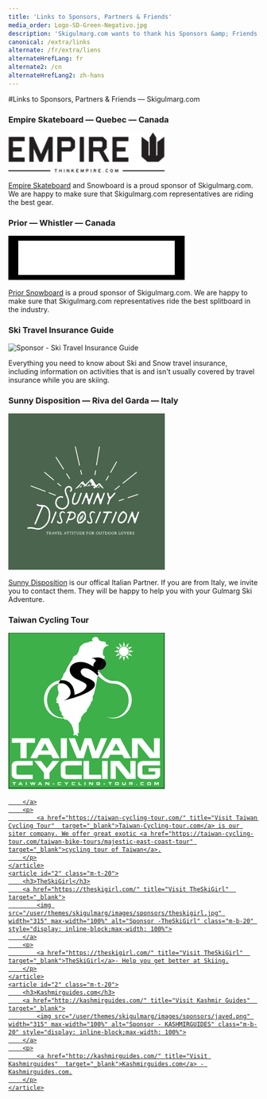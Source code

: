 ```yaml
---
title: 'Links to Sponsors, Partners & Friends'
media_order: Logo-SD-Green-Negativo.jpg
description: 'Skigulmarg.com wants to thank his Sponsors &amp; Friends. Links to Sponsors, Partners & Friends - Skigulmarg.com'
canonical: /extra/links
alternate: /fr/extra/liens
alternateHrefLang: fr
alternate2: /cn
alternateHrefLang2: zh-hans
---
```


#Links to Sponsors, Partners &amp; Friends — Skigulmarg.com

<div class="right-post-conn-area">
    <article id="1" class="m-t-20">
        <h3>Empire Skateboard — Quebec — Canada</h3>
        <a href="https://thinkempire.com" title="Visit thinkempire.com"  target="_blank">
            <img src="/user/themes/skigulmarg/images/sponsors/empire.svg" width="315" alt="Sponsor - Empire Skateboard" class="m-b-20" style="display: inline-block;max-width: 100%">
        </a>
        <p>
            <a href="https://thinkempire.com" title="Visit thinkempire.com"  target="_blank">Empire Skateboard</a> and Snowboard is a proud sponsor of Skigulmarg.com. We are happy to make sure that Skigulmarg.com representatives are riding the best gear.
        </p>
    </article>
    <article id="2" class="m-t-20">
        <h3>Prior — Whistler — Canada</h3>
        <a href="https://www.priorsnow.com/" title="Visit priorsnow.com"  target="_blank">
            <img src="/user/themes/skigulmarg/images/sponsors/prior.png" width="315" max-width="100%" alt="Sponsor - Prior Snowboard co." class="m-b-20" style="background:black;padding:10px 20px;display: inline-block;max-width: 100%">
        </a>
        <p>
            <a href="https://wwww.priorsnow.com" title="Visit priorsnow.com"  target="_blank">Prior Snowboard</a> is a proud sponsor of Skigulmarg.com. We are happy to make sure that Skigulmarg.com representatives ride the best splitboard in the industry.
        </p>
    </article>
    <article id="3" class="m-t-20">
        <h3>Ski Travel Insurance Guide</h3>
        <a href="https://www.comparetravelinsurance.co.nz/ski-insurance/snow-travel-insurance-guide" title="Visit Ski Travel Insurance Guide"  target="_blank">
            <img src="https://www.comparetravelinsurance.co.nz/assets/interface/nz/logo.png" width="300" alt="Sponsor - Ski Travel Insurance Guide" class="m-b-20" style="display: inline-block;max-width: 100%">
        </a>
        <p>
            Everything you need to know about Ski and Snow travel insurance, including information on activities that is and isn't usually covered by travel insurance while you are skiing.
        </p>
    </article>
    <article id="4" class="m-t-20">
        <h3>Sunny Disposition — Riva del Garda — Italy</h3>
        <a href="https://www.sunnydisposition.it/" title="Visit Sunnydisposition.it/" target="_blank">
            <img src="/user/themes/skigulmarg/images/sponsors/Logo-SD-Green-Negativo.jpg" width="315" alt="Sponsor - Sunny Disposition" class="m-b-20" style="display: inline-block;max-width: 100%">
        </a>
        <p>
            <a href="https://www.sunnydisposition.it/" title="Visit Sunnydisposition.it/"  target="_blank">Sunny Disposition</a> is our offical Italian Partner. If you are from Italy, we invite you to contact them. They will be happy to help you with your Gulmarg Ski Adventure.
        </p>
    </article>
    <article id="4" class="m-t-20">
        <h3>Taiwan Cycling Tour</h3>
        <a href="https://taiwan-cycling-tour.com/" title="Visit Taiwan Cycling Tour/" target="_blank">
        <svg version="1.1" id="Layer_1" xmlns:x="&ns_extend;" xmlns:i="&ns_ai;" xmlns:graph="&ns_graphs;"
	 xmlns="http://www.w3.org/2000/svg" xmlns:xlink="http://www.w3.org/1999/xlink" xmlns:a="http://ns.adobe.com/AdobeSVGViewerExtensions/3.0/"
	 x="0px" y="0px" width="315px" height="315px" viewBox="0 0 315 315" enable-background="new 0 0 315 315" xml:space="preserve">
<rect fill="#3DB049" width="315" height="315"/>
<rect x="1" y="0.01" fill="#3DB049" stroke="#231F20" stroke-miterlimit="10" width="312.89" height="312.89"/>
<g>
	<path fill="#FFFFFF" d="M36.8,252.67H24.41v-30.86H6.97v-9.3h46.72v9.3H36.8V252.67z"/>
	<path fill="#FFFFFF" d="M61.57,245.82l-3.69,6.85H44.13l21.79-40.17H81.8l21.59,40.17H89.63l-3.64-6.85H61.57z M66.07,237.19h15.37
		l-7.69-14.46L66.07,237.19z"/>
	<path fill="#FFFFFF" d="M118,212.5v40.17h-12.39V212.5H118z"/>
	<path fill="#FFFFFF" d="M151.57,252.67h-13.55l-16.53-40.17h12.64l10.22,26.68h0.2l9-26.68h13.35l8.9,26.68l10.42-26.68h12.64
		l-16.53,40.17h-13.5l-8.59-28.1L151.57,252.67z"/>
	<path fill="#FFFFFF" d="M205.02,245.82l-3.69,6.85h-13.75l21.79-40.17h15.88l21.59,40.17h-13.75l-3.64-6.85H205.02z M209.52,237.19
		h15.37l-7.69-14.46L209.52,237.19z"/>
	<path fill="#FFFFFF" d="M260.59,252.51H248.9V212.5h20.23l23.86,29.79l0.21,0.52V212.5h11.68v40.01H284.8l-24.06-29.99l-0.15-0.36
		V252.51z"/>
</g>
<g>
	<path fill="#FFFFFF" d="M6.7,273.65c0-3.39,0-5.13,0-5.22c0-3.33,0.95-5.83,2.84-7.53c1.9-1.69,4.82-2.54,8.77-2.54
		c6.17,0,16.42,0,30.79,0v8.92c-18.03,0-27.89,0-29.56,0c-1.06,0-1.85,0.19-2.37,0.55c-0.52,0.37-0.77,0.83-0.77,1.38l-0.14,3v8.59
		l0.14,2.86c0,0.68,0.25,1.22,0.75,1.62c0.5,0.4,1.3,0.6,2.39,0.6c1.67,0,11.52,0,29.56,0v8.78c-14.36,0-24.62,0-30.79,0
		c-3.95,0-6.87-0.85-8.77-2.54c-1.9-1.69-2.84-4.19-2.84-7.49c0-0.12,0-1.88,0-5.27V273.65z"/>
	<path fill="#FFFFFF" d="M82.93,282.06v12.61h-11.2v-12.61l-19.4-23.7h13.39l11.66,14.74l11.66-14.74h13.39L82.93,282.06z"/>
	<path fill="#FFFFFF" d="M105.47,273.65c0-3.39,0-5.13,0-5.22c0-3.33,0.95-5.83,2.84-7.53c1.9-1.69,4.82-2.54,8.77-2.54
		c6.16,0,16.42,0,30.78,0v8.92c-18.04,0-27.89,0-29.55,0c-1.06,0-1.85,0.19-2.37,0.55c-0.52,0.37-0.77,0.83-0.77,1.38l-0.14,3v8.59
		l0.14,2.86c0,0.68,0.25,1.22,0.75,1.62c0.51,0.4,1.3,0.6,2.4,0.6c1.67,0,11.52,0,29.55,0v8.78c-14.36,0-24.62,0-30.78,0
		c-3.95,0-6.87-0.85-8.77-2.54c-1.9-1.69-2.84-4.19-2.84-7.49c0-0.12,0-1.88,0-5.27V273.65z"/>
	<path fill="#FFFFFF" d="M186.71,285.89v8.78H163.3h-11.29h-0.64v-36.31h11.16v27.54H186.71z"/>
	<path fill="#FFFFFF" d="M199.96,258.35v36.31H188.8v-36.31H199.96z"/>
	<path fill="#FFFFFF" d="M216.4,294.53h-10.52v-36.18h18.21l21.49,26.94l0.18,0.46v-27.4h10.52v36.18h-18.08l-21.68-27.12
		l-0.14-0.33V294.53z"/>
	<path fill="#FFFFFF" d="M305.42,267.27c-19.88,0-30.61,0-32.2,0c-1.15,0-1.98,0.19-2.5,0.55c-0.52,0.37-0.78,0.81-0.78,1.33v14.51
		c0,0.87,0.22,1.43,0.66,1.69c0.44,0.26,1.31,0.39,2.62,0.39c1.58,0,8.02,0,19.31,0c1.19,0,2.04-0.19,2.56-0.58
		c0.51-0.39,0.77-0.89,0.77-1.5v-4.15h-13.52v-6.84h23.22c0,4.9,0,9.04,0,12.43c0,1.51-0.16,2.77-0.48,3.77
		c-0.32,1-0.89,1.91-1.71,2.75c-0.79,0.77-1.66,1.36-2.62,1.78c-0.96,0.42-2.16,0.72-3.6,0.93c-1.44,0.2-3.2,0.33-5.28,0.39
		c-2.08,0.06-5.1,0.09-9.04,0.09c-3.95,0-6.96-0.03-9.02-0.09c-2.07-0.06-3.81-0.19-5.24-0.39c-1.43-0.2-2.59-0.51-3.51-0.93
		c-0.91-0.42-1.75-1.01-2.5-1.78c-0.91-0.8-1.53-1.7-1.87-2.7c-0.33-1-0.5-2.27-0.5-3.81c0-3.39,0-8.96,0-16.72
		c0-3.29,0.97-5.79,2.92-7.48s4.9-2.54,8.88-2.54c6.07,0,17.22,0,33.42,0V267.27z"/>
</g>
<g>
	<path fill="#FFFFFF" d="M12.75,306.85h-1.78v-4.47H8.46v-1.35h6.72v1.35h-2.43V306.85z"/>
	<path fill="#FFFFFF" d="M22.56,305.86l-0.53,0.99h-1.98l3.13-5.82h2.28l3.1,5.82H26.6l-0.52-0.99H22.56z M23.21,304.6h2.21
		l-1.1-2.09L23.21,304.6z"/>
	<path fill="#FFFFFF" d="M36.93,301.03v5.82h-1.78v-5.82H36.93z"/>
	<path fill="#FFFFFF" d="M48.01,306.85h-1.95l-2.38-5.82h1.82l1.47,3.86h0.03l1.29-3.86h1.92l1.28,3.86l1.5-3.86h1.82l-2.38,5.82
		h-1.94l-1.23-4.07L48.01,306.85z"/>
	<path fill="#FFFFFF" d="M61.94,305.86l-0.53,0.99h-1.98l3.13-5.82h2.28l3.1,5.82h-1.98l-0.52-0.99H61.94z M62.59,304.6h2.21
		l-1.1-2.09L62.59,304.6z"/>
	<path fill="#FFFFFF" d="M76.18,306.83H74.5v-5.8h2.91l3.43,4.32l0.03,0.07v-4.39h1.68v5.8h-2.89l-3.46-4.35l-0.02-0.05V306.83z"/>
	<path fill="#FFFFFF" d="M89.43,305.23v-1.55h3.11v1.55H89.43z"/>
	<path fill="#FFFFFF" d="M99.42,303.48c0-0.54,0-0.82,0-0.84c0-0.54,0.15-0.94,0.45-1.21c0.3-0.27,0.77-0.41,1.4-0.41
		c0.98,0,2.62,0,4.91,0v1.43c-2.88,0-4.45,0-4.72,0c-0.17,0-0.3,0.03-0.38,0.09c-0.08,0.06-0.12,0.13-0.12,0.22l-0.02,0.48v1.38
		l0.02,0.46c0,0.11,0.04,0.2,0.12,0.26c0.08,0.06,0.21,0.09,0.38,0.09c0.27,0,1.84,0,4.72,0v1.41c-2.29,0-3.93,0-4.91,0
		c-0.63,0-1.1-0.14-1.4-0.41c-0.31-0.27-0.45-0.67-0.45-1.2c0-0.02,0-0.3,0-0.85V303.48z"/>
	<path fill="#FFFFFF" d="M117.84,304.83v2.02h-1.79v-2.02l-3.1-3.8h2.14l1.86,2.36l1.86-2.36h2.14L117.84,304.83z"/>
	<path fill="#FFFFFF" d="M127.69,303.48c0-0.54,0-0.82,0-0.84c0-0.54,0.15-0.94,0.46-1.21c0.3-0.27,0.77-0.41,1.4-0.41
		c0.98,0,2.62,0,4.92,0v1.43c-2.88,0-4.45,0-4.72,0c-0.17,0-0.3,0.03-0.38,0.09c-0.08,0.06-0.12,0.13-0.12,0.22l-0.02,0.48v1.38
		l0.02,0.46c0,0.11,0.04,0.2,0.12,0.26c0.08,0.06,0.21,0.09,0.38,0.09c0.27,0,1.84,0,4.72,0v1.41c-2.29,0-3.93,0-4.92,0
		c-0.63,0-1.1-0.14-1.4-0.41c-0.3-0.27-0.46-0.67-0.46-1.2c0-0.02,0-0.3,0-0.85V303.48z"/>
	<path fill="#FFFFFF" d="M146.91,305.44v1.41h-3.74h-1.81h-0.1v-5.82h1.78v4.41H146.91z"/>
	<path fill="#FFFFFF" d="M155.28,301.03v5.82h-1.78v-5.82H155.28z"/>
	<path fill="#FFFFFF" d="M164.16,306.83h-1.68v-5.8h2.91l3.43,4.32l0.03,0.07v-4.39h1.68v5.8h-2.89l-3.46-4.35l-0.02-0.05V306.83z"
		/>
	<path fill="#FFFFFF" d="M184.62,302.46c-3.17,0-4.89,0-5.14,0c-0.18,0-0.32,0.03-0.4,0.09c-0.08,0.06-0.12,0.13-0.12,0.21v2.33
		c0,0.13,0.04,0.23,0.11,0.27c0.07,0.04,0.21,0.07,0.42,0.07c0.25,0,1.28,0,3.08,0c0.19,0,0.33-0.03,0.41-0.09
		c0.08-0.06,0.12-0.14,0.12-0.24v-0.67h-2.16v-1.1h3.71c0,0.79,0,1.46,0,1.99c0,0.25-0.03,0.44-0.08,0.6
		c-0.05,0.16-0.14,0.31-0.27,0.44c-0.13,0.12-0.26,0.22-0.42,0.29c-0.15,0.07-0.34,0.12-0.57,0.15c-0.23,0.04-0.51,0.06-0.84,0.06
		c-0.33,0.01-0.81,0.02-1.44,0.02c-0.63,0-1.11-0.01-1.44-0.02c-0.33-0.01-0.61-0.03-0.84-0.06c-0.23-0.03-0.42-0.08-0.56-0.15
		s-0.28-0.16-0.4-0.29c-0.15-0.13-0.25-0.27-0.3-0.43c-0.05-0.16-0.08-0.36-0.08-0.61c0-0.54,0-1.44,0-2.68
		c0-0.52,0.15-0.93,0.46-1.19c0.31-0.27,0.78-0.41,1.42-0.41c0.97,0,2.75,0,5.34,0V302.46z"/>
	<path fill="#FFFFFF" d="M191.52,305.23v-1.55h3.11v1.55H191.52z"/>
	<path fill="#FFFFFF" d="M205.74,306.85h-1.78v-4.47h-2.51v-1.35h6.71v1.35h-2.43V306.85z"/>
	<path fill="#FFFFFF" d="M214.91,302.51c0-0.24,0.03-0.44,0.08-0.59c0.06-0.15,0.15-0.3,0.3-0.43c0.13-0.13,0.27-0.23,0.42-0.3
		c0.15-0.07,0.35-0.12,0.58-0.15c0.24-0.03,0.52-0.05,0.85-0.06c0.33-0.01,0.84-0.01,1.53-0.01c0.68,0,1.2,0,1.52,0.01
		c0.33,0.01,0.61,0.03,0.84,0.06c0.23,0.03,0.42,0.08,0.57,0.15c0.15,0.07,0.29,0.17,0.42,0.3c0.15,0.13,0.25,0.28,0.3,0.43
		c0.05,0.15,0.08,0.35,0.08,0.59v0.84c0,0.77,0,1.43,0,1.99c0,0.24-0.03,0.43-0.08,0.6c-0.05,0.16-0.15,0.31-0.3,0.44
		c-0.13,0.12-0.27,0.22-0.42,0.28c-0.16,0.07-0.35,0.12-0.59,0.15c-0.24,0.03-0.53,0.05-0.87,0.06c-0.34,0.01-0.84,0.01-1.5,0.01
		c-0.66,0-1.15-0.01-1.49-0.01c-0.34-0.01-0.62-0.03-0.86-0.06c-0.24-0.03-0.43-0.08-0.58-0.15c-0.16-0.07-0.29-0.16-0.42-0.28
		c-0.14-0.14-0.24-0.28-0.3-0.44c-0.05-0.17-0.08-0.36-0.08-0.6V302.51z M216.51,305.12c0,0.12,0.04,0.21,0.11,0.25
		c0.08,0.04,0.21,0.07,0.41,0.07c0.27,0,1.35,0,3.24,0c0.19,0,0.33-0.03,0.42-0.09c0.09-0.06,0.13-0.14,0.13-0.23v-0.67v-1.69
		c0-0.14-0.04-0.23-0.11-0.28c-0.08-0.05-0.21-0.07-0.42-0.07c-0.27,0-1.35,0-3.26,0c-0.19,0-0.32,0.03-0.4,0.1
		c-0.08,0.06-0.12,0.15-0.12,0.26V305.12z"/>
	<path fill="#FFFFFF" d="M231.03,301.03v3.88c0,0.11,0.05,0.2,0.14,0.28c0.09,0.07,0.24,0.1,0.44,0.1h2.53
		c0.21,0,0.36-0.04,0.46-0.1c0.09-0.08,0.14-0.17,0.14-0.28v-3.88h1.75v4.13c0,0.26-0.03,0.48-0.08,0.67
		c-0.06,0.18-0.16,0.35-0.32,0.51c-0.17,0.15-0.3,0.26-0.41,0.33c-0.11,0.07-0.26,0.12-0.45,0.15c-0.19,0.03-0.46,0.06-0.79,0.07
		c-0.34,0.01-0.85,0.01-1.55,0.01c-0.69,0-1.21-0.01-1.55-0.01c-0.34-0.01-0.61-0.04-0.8-0.07c-0.19-0.04-0.35-0.09-0.46-0.15
		c-0.11-0.07-0.25-0.18-0.41-0.33c-0.15-0.16-0.26-0.33-0.32-0.51c-0.05-0.18-0.08-0.41-0.08-0.67v-4.13H231.03z"/>
	<path fill="#FFFFFF" d="M248.43,303.52c0.14-0.1,0.2-0.26,0.2-0.45c0-0.17-0.07-0.31-0.2-0.43c-0.13-0.11-0.29-0.17-0.46-0.17
		h-2.83v4.37h-1.78v-5.82h4.74c0.4,0,0.74,0.03,1,0.09c0.27,0.06,0.49,0.16,0.66,0.29c0.17,0.13,0.29,0.32,0.37,0.55
		c0.08,0.23,0.12,0.53,0.12,0.88c0,0.36-0.03,0.65-0.09,0.9c-0.06,0.24-0.16,0.44-0.3,0.58c-0.14,0.15-0.32,0.26-0.54,0.33
		c-0.23,0.07-0.51,0.1-0.85,0.1v0.03l2.33,2.07h-1.98l-3.44-3.17h2.56C248.14,303.68,248.3,303.63,248.43,303.52z"/>
	<path fill="#FFFFFF" d="M257.47,306.85v-1.56h1.66v1.56H257.47z"/>
	<path fill="#FFFFFF" d="M266.02,303.48c0-0.54,0-0.82,0-0.84c0-0.54,0.15-0.94,0.46-1.21c0.3-0.27,0.77-0.41,1.4-0.41
		c0.99,0,2.62,0,4.92,0v1.43c-2.88,0-4.45,0-4.72,0c-0.17,0-0.3,0.03-0.38,0.09c-0.08,0.06-0.12,0.13-0.12,0.22l-0.02,0.48v1.38
		l0.02,0.46c0,0.11,0.04,0.2,0.12,0.26c0.08,0.06,0.21,0.09,0.38,0.09c0.27,0,1.84,0,4.72,0v1.41c-2.29,0-3.93,0-4.92,0
		c-0.63,0-1.1-0.14-1.4-0.41c-0.3-0.27-0.46-0.67-0.46-1.2c0-0.02,0-0.3,0-0.85V303.48z"/>
	<path fill="#FFFFFF" d="M279.66,302.51c0-0.24,0.03-0.44,0.08-0.59c0.06-0.15,0.16-0.3,0.3-0.43c0.12-0.13,0.27-0.23,0.42-0.3
		c0.15-0.07,0.35-0.12,0.58-0.15c0.24-0.03,0.52-0.05,0.85-0.06c0.33-0.01,0.84-0.01,1.53-0.01c0.69,0,1.2,0,1.53,0.01
		c0.33,0.01,0.61,0.03,0.84,0.06c0.23,0.03,0.42,0.08,0.57,0.15c0.15,0.07,0.29,0.17,0.42,0.3c0.14,0.13,0.25,0.28,0.3,0.43
		c0.06,0.15,0.08,0.35,0.08,0.59v0.84c0,0.77,0,1.43,0,1.99c0,0.24-0.03,0.43-0.08,0.6c-0.05,0.16-0.15,0.31-0.3,0.44
		c-0.13,0.12-0.27,0.22-0.42,0.28c-0.16,0.07-0.36,0.12-0.59,0.15c-0.23,0.03-0.52,0.05-0.87,0.06c-0.34,0.01-0.84,0.01-1.5,0.01
		c-0.66,0-1.15-0.01-1.49-0.01c-0.34-0.01-0.63-0.03-0.86-0.06s-0.43-0.08-0.58-0.15c-0.15-0.07-0.29-0.16-0.42-0.28
		c-0.14-0.14-0.24-0.28-0.3-0.44c-0.05-0.17-0.08-0.36-0.08-0.6V302.51z M281.27,305.12c0,0.12,0.04,0.21,0.11,0.25
		c0.07,0.04,0.21,0.07,0.41,0.07c0.26,0,1.34,0,3.23,0c0.19,0,0.33-0.03,0.42-0.09c0.09-0.06,0.14-0.14,0.14-0.23v-0.67v-1.69
		c0-0.14-0.04-0.23-0.11-0.28c-0.07-0.05-0.21-0.07-0.42-0.07c-0.27,0-1.35,0-3.26,0c-0.19,0-0.32,0.03-0.4,0.1
		c-0.08,0.06-0.12,0.15-0.12,0.26V305.12z"/>
	<path fill="#FFFFFF" d="M299.02,306.85h-1.2l-2.11-4.24h-0.02v4.24h-1.66v-5.82h2.78l1.58,3.39l0.02,0.03l1.58-3.42h2.78v5.82
		h-1.65v-4.24h-0.03L299.02,306.85z"/>
</g>
<g>
	<path fill="#FFFFFF" d="M172.9,8.83c-1.95,0.88-3.56,2.38-3.95,3.76c-0.93,3.32,1.47,4.48,1.47,4.48s-3.93-0.62-8.18,1.31
		c-4.25,1.93-8.87,1.77-11.11,3.63c-2.24,1.85-7.17,4.7-8.1,9.79c-0.92,5.09-3.16,8.72-4.47,10.87c-1.31,2.16-3.39,2.4-6.72,4.71
		c-3.31,2.31-0.62,3.08-3.7,7.48c-3.09,4.4-9.17,14.8-10.48,17.5c-1.32,2.7-0.62,3.78-3.24,6.87c-2.62,3.08-2.7,2.78-3.7,5.79
		c-1,2.99-1.93,5.7-4.47,9.01c-0.49,0.64-0.92,1.17-1.34,1.7c-18.83,1.52-33.09,19.02-33.09,38.94c0,20.87,16.31,37.78,36.43,37.78
		c1.15,0,2.28-0.13,3.41-0.23c0.07,0.16,0.11,0.31,0.19,0.49c1.62,3.81,2.89,0.81,4.62,2.08c1.73,1.27,4.28,1.62,8.33,7.06
		c4.05,5.43,4.97,10.52,6.48,16.19c1.5,5.67-0.35,5.33-0.12,7.97c0.09,0.99,0.37,1.32,0.72,1.28h0.04c0.05,0,0.09,0,0.16,0h0.33
		c0.48-0.41,0.99-1.18,1.31-1.8c0.48-0.96,3.14,0.88,4.73,2.08h-0.11c0.68,0.49,1.19,0.81,1.46,0.69c0.36-0.14,0.37-0.64,0.34-0.97
		h0.04c-0.09-1.07-0.57-2.71-0.79-3.3c-0.34-0.99,0.75-1.39,1.96-1.95c1.22-0.58,0.99-1.23,0.53-1.93
		c-0.46-0.68-0.06-2.19-0.06-4.34v-9.5c0-0.61-0.77-4.46,1.39-6.17c2.16-1.69,2.85-5.47,3.31-8.32c0.46-2.86,1-2.32,2.92-5.26
		c1.93-2.92,4.32-5.63,6.18-6.47c1.85-0.84,2.54-2.85,2.7-4.4c0.15-1.53,0.69-2.31,2.38-3.93c1.7-1.62,0.85-3.17,2.63-4.56
		c1.78-1.39,2.54-4.39,2.54-5.4s2.47-3.71,3.63-5.77c1.16-2.1,0.15-4.26,0.08-5.72c-0.08-1.46,1.92-3.94,3.39-8.95
		c1.47-5.01,2.47-10.63,4.24-19.97c1.44-7.52,2.32-12.52,3.01-14.98c13.93,12.45,19.9,16.17,34.42,16.17c0,0,27.64,2.81,27.64,33.88
		c0,19.16-14.97,34.69-33.45,34.69c-3.54,0-6.95-0.59-10.15-1.67v0.36c4.14,1.7,8.65,2.65,13.38,2.65
		c20.12,0,36.42-16.91,36.42-37.78c0-20.74-15.43-37.57-35.39-37.75l-0.01-0.01c0,0-13.38,1.93-24.81-12.26
		c-2.14-2.65-4.28-5-6.41-7.2c0.52-0.33,1.06-1.21,1.6-2.26c1.51-0.17,3.06-0.57,4.59-1.26c6.67-3,10.25-9.81,7.99-15.19
		c-0.42-1.01-1.53-3.23-4.05-5.2c0-0.02,0-0.03,0-0.06c0.17-2.08,0.52-0.58,2.02-1.85c1.51-1.27-0.23-0.86-0.92-1.56
		c-0.7-0.69,0.92-0.64,1.21-1.85c0.28-1.21-1.73-0.69-3.06-2.65c-1.34-1.97-1.26-10.37,1.2-14.16c2.48-3.78,6.1-4.47,8.56-5.63
		c2.47-1.15-0.46-1.69-2.7-1.77c-2.24-0.08-1.92-1.85-2.23-4.39c-0.31-2.54-6.25-2.08-8.63-2.7c-2.4-0.62-3.94-0.39-6.79-6.02
		c-0.48-0.95-1.12-1.6-1.83-2.06C175.9,7.44,172.9,8.83,172.9,8.83z M78.04,136.4c0-17.19,8.9-31.41,24.08-34.17
		c-0.39,2.05-2.81,3.58-2.87,5.35c-0.08,2.01,0.15,6.79,1.16,9.41c1,2.63,1.08,6.09-0.23,9.17c-1.31,3.09-3.39,5.55-3.39,7.03
		c0,1.46-0.54,1.61,0.3,3.78c0.41,1.03,0.58,1.4,0.66,1.52c-0.11,0.14-0.88,1.17-1.74,2.02c-0.93,0.93,0.23,0.31,2.01,0.54
		c1.77,0.24,0.46,0.78,1.77,1.08c1.31,0.31,2.01,0.92,1.62,2.08c-0.38,1.16,0.53,3.71,1.84,6.41c1.31,2.7-2.15,2.27,2.01,7.37
		c4.15,5.09,0.57,6.94,3.35,8.55c2.33,1.36,1.91,2.09,2.65,4.54C92.89,170.96,78.04,155.49,78.04,136.4z"/>
	<g>
		<g>
			<path fill="#FFFFFF" d="M230.3,26.63c0.74-0.17,1.52-0.25,2.31-0.25c0.8,0,1.56,0.08,2.31,0.25l-2.31-8.66L230.3,26.63z
				 M225.23,29.22c1.14-1.03,2.49-1.83,3.99-2.3l-6.33-6.35L225.23,29.22z M252.01,37.38l-8.65-2.31c0.16,0.75,0.24,1.52,0.24,2.31
				c0,0.79-0.08,1.56-0.24,2.31L252.01,37.38z M242.31,20.58l-6.32,6.35c1.5,0.48,2.86,1.28,4,2.3L242.31,20.58z M243.07,34
				l6.34-6.32l-8.65,2.33C241.79,31.15,242.59,32.5,243.07,34z M224.45,30.01l-8.65-2.33l6.34,6.32
				C222.62,32.5,223.41,31.15,224.45,30.01z M235.98,47.85l6.32,6.35l-2.33-8.66C238.84,46.57,237.48,47.37,235.98,47.85z
				 M221.6,37.38c0-0.79,0.09-1.57,0.25-2.31l-8.65,2.31l8.65,2.31C221.69,38.95,221.6,38.18,221.6,37.38z M240.76,44.76l8.65,2.32
				l-6.34-6.32C242.59,42.26,241.79,43.62,240.76,44.76z M230.3,48.13l2.31,8.66l2.31-8.66c-0.75,0.17-1.52,0.25-2.31,0.25
				C231.81,48.39,231.04,48.3,230.3,48.13z M222.89,54.2l6.33-6.35c-1.5-0.48-2.85-1.28-3.99-2.31L222.89,54.2z M222.14,40.76
				l-6.34,6.32l8.65-2.32C223.41,43.62,222.62,42.26,222.14,40.76z"/>
			<path fill="#FFFFFF" d="M232.6,27.68c5.36,0,9.7,4.35,9.7,9.7c0,5.36-4.34,9.7-9.7,9.7c-5.36,0-9.71-4.34-9.71-9.7
				C222.89,32.03,227.24,27.68,232.6,27.68z"/>
		</g>
	</g>
	<path fill="none" d="M179.61,75.13c0.75,0.72,1.51,1.55,2.26,2.32c0.52-0.33,1.06-1.21,1.6-2.26
		C182.16,75.34,180.85,75.33,179.61,75.13z"/>
	<path d="M180.39,81.29c-1.33-1.73,0.17-3.11,1.39-3.75c0.03-0.02,0.06-0.06,0.1-0.08c-0.75-0.77-1.51-1.6-2.26-2.32
		c1.23,0.2,2.54,0.21,3.87,0.06c0.71-1.37,1.42-3,2.06-4.01c1.16-1.85,5.04-4.05,4.1-4.85c-0.92-0.82-0.29-1.91-0.06-3.71
		c0.23-1.79,0.34-4.28,1.21-5.55c0.86-1.26,1.04-1.52,1.21-3.53c-3.89-3.03-11.14-5.48-24.58-1.96c0,0,9.39,0.38,8.65,5.71
		c-3.83,3.1-5.59,7.1-4.61,11.01c-23.56-17.05-43.62-8.24-47.13,2.09c-2.69,7.92,1.55,17.09,13.56,23.11
		c12.02,6.02,21.9,8.22,19.18,15.47c-2.71,7.22-12.59,12.72-23.64,16.14c0,0,0.78-29.52-25.9-29.52c-0.89,0-1.76,0.07-2.64,0.14
		c-1.78,2.23-2.93,3.71-2.74,5.71c0.02,0.28,0,0.56-0.05,0.81c1.74-0.31,3.53-0.52,5.43-0.52c14.4,0,29.97,25.39,3.81,34.63
		c0,0,35.27-7.3,53.48-19.56c18.22-12.24,7.17-21.09-6.2-25.91c-13.37-4.82-13.76-12.13-12.4-15.07c2.19-4.76,12.78-8.64,29.83,6.83
		c1.47,1.33,2.82,2.56,4.14,3.72c0.16-0.58,0.32-1.07,0.46-1.36C181.43,83.49,181.72,83.02,180.39,81.29z"/>
	<path d="M189.59,62.61c-0.24,1.8-0.86,2.89,0.06,3.71c0.93,0.8-2.95,3-4.1,4.85c-0.63,1.02-1.34,2.64-2.06,4.01
		c1.51-0.17,3.06-0.57,4.59-1.26c6.67-3,10.25-9.81,7.99-15.19c-0.42-1.01-1.53-3.23-4.05-5.2c-0.17,2.01-0.35,2.27-1.21,3.53
		C189.93,58.33,189.82,60.82,189.59,62.61z"/>
</g>
<g>
</g>
<g>
</g>
<g>
</g>
<g>
</g>
<g>
</g>
<g>
</g>
</svg>

        </a>
        <p>
            <a href="https://taiwan-cycling-tour.com/" title="Visit Taiwan Cycling Tour"  target="_blank">Taiwan-Cycling-tour.com</a> is our siter company. We offer great exotic <a href="https://taiwan-cycling-tour.com/taiwan-bike-tours/majestic-east-coast-tour" target="_blank">cycling tour of Taiwan</a>.
        </p>
    </article>
    <article id="2" class="m-t-20">
        <h3>TheSkiGirl</h3>
        <a href="https://theskigirl.com/" title="Visit TheSkiGirl"  target="_blank">
            <img src="/user/themes/skigulmarg/images/sponsors/theskigirl.jpg" width="315" max-width="100%" alt="Sponsor -TheSkiGirl" class="m-b-20" style="display: inline-block;max-width: 100%">
        </a>
        <p>
            <a href="https://theskigirl.com/" title="Visit TheSkiGirl"  target="_blank">TheSkiGirl</a>- Help you get better at Skiing.
        </p>
    </article>
    <article id="2" class="m-t-20">
        <h3>Kashmirguides.com</h3>
        <a href="http://kashmirguides.com/" title="Visit Kashmir Guides"  target="_blank">
            <img src="/user/themes/skigulmarg/images/sponsors/javed.png" width="315" max-width="100%" alt="Sponsor - KASHMIRGUIDES" class="m-b-20" style="display: inline-block;max-width: 100%">
        </a>
        <p>
            <a href="http://kashmirguides.com/" title="Visit Kashmirguides"  target="_blank">Kashmirguides.com</a> - Kashmirguides.com.
        </p>
    </article>
</div>
